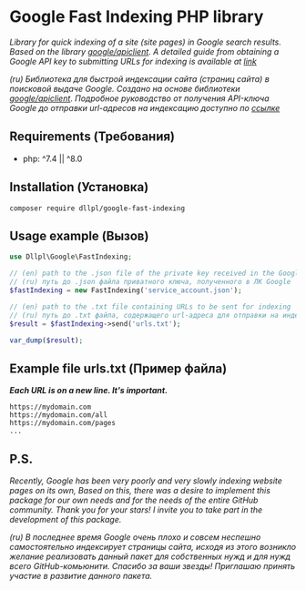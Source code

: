 # Google Fast Indexing PHP library

*Library for quick indexing of a site (site pages) in Google search results.
Based on the library [google/apiclient](https://github.com/googleapis/google-api-php-client)*.
*A detailed guide from obtaining a Google API key to submitting URLs for indexing is available at [link](https://support.google.com/googleapi/answer/6158862?hl=en)*

*(ru) Библиотека для быстрой индексации сайта (страниц сайта) в поисковой выдаче Google. 
Создано на основе библиотеки [google/apiclient](https://github.com/googleapis/google-api-php-client)*.
*Подробное руководство от получения API-ключа Google до отправки url-адресов на индексацию доступно по [ссылке](https://support.google.com/googleapi/answer/6158862?hl=en)*

## Requirements (Требования)
*  php: ^7.4 || ^8.0
## Installation (Установка)
```shell
composer require dllpl/google-fast-indexing
```
## Usage example (Вызов)
```php
use Dllpl\Google\FastIndexing;

// (en) path to the .json file of the private key received in the Google account
// (ru) путь до .json файла приватного ключа, полученного в ЛК Google
$fastIndexing = new FastIndexing('service_account.json'); 

// (en) path to the .txt file containing URLs to be sent for indexing
// (ru) путь до .txt файла, содержащего url-адреса для отправки на индексацию
$result = $fastIndexing->send('urls.txt'); 

var_dump($result);
```
## Example file urls.txt (Пример файла)
***Each URL is on a new line. It's important.***
```text
https://mydomain.com
https://mydomain.com/all
https://mydomain.com/pages
...
```
## P.S.
*Recently, Google has been very poorly and very slowly indexing website pages on its own,
Based on this, there was a desire to implement this package for our own needs and for the needs of the entire GitHub community.
Thank you for your stars! I invite you to take part in the development of this package.*

*(ru) В последнее время Google очень плохо и совсем неспешно самостоятельно индексирует страницы сайта, 
исходя из этого возникло желание реализовать данный пакет для собственных нужд и для нужд всего GitHub-комьюнити. 
Спасибо за ваши звезды! Приглашаю принять участие в развитие данного пакета.*



